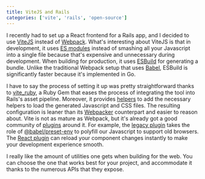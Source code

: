 ```yaml
---
title: ViteJS and Rails
categories: ['vite', 'rails', 'open-source']
---
```


I recently had to set up a React frontend for a Rails app,
and I decided to use [ViteJS](https://github.com/vitejs/vite) instead of [Webpack](https://webpack.js.org/).
What's interesting about ViteJS is that in development,
it uses [ES modules](https://hacks.mozilla.org/2018/03/es-modules-a-cartoon-deep-dive/) instead of smashing all your Javascript into a single file because that's expensive and unnecessary during development.
When building for production,
it uses [ESBuild](https://github.com/evanw/esbuild) for generating a bundle.
Unlike the traditional Webpack setup that uses [Babel](https://babeljs.io/),
ESBuild is significantly faster because it's implemented in Go.

I have to say the process of setting it up was pretty straightforward thanks to [vite_ruby](https://github.com/ElMassimo/vite_ruby),
a Ruby Gem that eases the process of integrating the tool into Rails's asset pipeline.
Moreover, it provides [helpers](https://guides.rubyonrails.org/action_view_helpers.html) to add the necessary helpers to load the generated Javascript and CSS files.
The resulting configuration is leaner than its [Webpacker](https://github.com/rails/webpacker) counterpart and easier to reason about.
Vite is not as mature as Webpack,
but it's already got a good community of [plugins](https://vitejs.dev/guide/api-plugin.html) around it.
For example,
the [legacy plugin](https://www.npmjs.com/package/vite-plugin-legacy) takes the role of [@babel/preset-env](https://babeljs.io/docs/en/babel-preset-env) to polyfill our Javascript to support old browsers.
The [React plugin](https://github.com/vitejs/vite-plugin-react) can reload your component changes instantly to make your development experience smooth.

I really like the amount of utilities one gets when building for the web.
You can choose the one that works best for your project, and accommodate it thanks to the numerous APIs that they expose.
